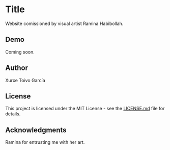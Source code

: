 # Title

Website comissioned by visual artist Ramina Habibollah.

## Demo

Coming soon.

## Author

Xurxe Toivo García

## License

This project is licensed under the MIT License - see the [LICENSE.md](LICENSE.md) file for details.

## Acknowledgments

Ramina for entrusting me with her art.